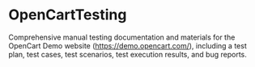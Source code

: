 # OpenCartTesting
Comprehensive manual testing documentation and materials for the OpenCart Demo website (https://demo.opencart.com/), including a test plan, test cases, test scenarios, test execution results, and bug reports.
